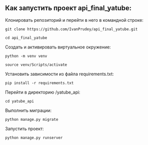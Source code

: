 ## Как запустить проект api_final_yatube:

Клонировать репозиторий и перейти в него в командной строке:

```
git clone https://github.com/IvanPrudey/api_final_yatube.git
```

```
cd api_final_yatube
```

Cоздать и активировать виртуальное окружение:

```
python -m venv venv
```

```
source venv/Scripts/activate
```

Установить зависимости из файла requirements.txt:

```
pip install -r requirements.txt
```

Перейти в директорию /yatube_api:

```
cd yatube_api
```

Выполнить миграции:

```
python manage.py migrate
```

Запустить проект:

```
python manage.py runserver
```
